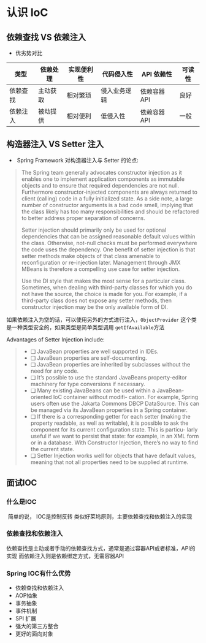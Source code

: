 # 认识 IoC

## 依赖查找 VS 依赖注入

- 优劣势对比

| 类型     | 依赖处理 | 实现便利性 | 代码侵入性   | API 依赖性   | 可读性 |
| -------- | -------- | ---------- | ------------ | ------------ | ------ |
| 依赖查找 | 主动获取 | 相对繁琐   | 侵入业务逻辑 | 依赖容器 API | 良好   |
| 依赖注入 | 被动提供 | 相对便利   | 低侵入性     | 依赖容器 API | 一般   |

## 构造器注入 VS Setter 注入

- ​	Spring Framework 对构造器注入与 Setter 的论点:

> The Spring team generally advocates constructor injection as it enables one to implement application components as immutable objects and to ensure that required dependencies are not null. Furthermore constructor-injected components are always returned to client (calling) code in a fully initialized state. As a side note, a large number of constructor arguments is a bad code smell, implying that the class likely has too many responsibilities and should be refactored to better address proper separation of concerns.
>
> Setter injection should primarily only be used for optional dependencies that can be assigned reasonable default values within the class. Otherwise, not-null checks must be performed everywhere the code uses the dependency. One benefit of setter injection is that setter methods make objects of that class amenable to reconfiguration or re-injection later. Management through JMX MBeans is therefore a compelling use case for setter injection.
>
> Use the DI style that makes the most sense for a particular class. Sometimes, when dealing with third-party classes for which you do not have the source, the choice is made for you. For example, if a third-party class does not expose any setter methods, then constructor injection may be the only available form of DI.

​		如果依赖注入为空的话，可以使用另外的方式进行注入，`ObjectProvider` 这个类 是一种类型安全的，如果类型是简单类型调用 `getIfAvailable`方法

Advantages of Setter Injection include:

> - ❑  JavaBean properties are well supported in IDEs.
> - ❑  JavaBean properties are self-documenting.
> - ❑  JavaBean properties are inherited by subclasses without the need for any code.
> - ❑  It’s possible to use the standard JavaBeans property-editor machinery for type conversions if necessary.
> - ❑  Many existing JavaBeans can be used within a JavaBean-oriented IoC container without modifi- cation. For example, Spring users often use the Jakarta Commons DBCP DataSource. This can be managed via its JavaBean properties in a Spring container.
> - ❑  If there is a corresponding getter for each setter (making the property readable, as well as writable), it is possible to ask the component for its current configuration state. This is particu- larly useful if we want to persist that state: for example, in an XML form or in a database. With Constructor Injection, there’s no way to find the current state.
> - ❑  Setter Injection works well for objects that have default values, meaning that not all properties need to be supplied at runtime.

## 	面试IOC

### 		什么是IOC

​			简单的说， IOC是控制反转 类似好莱坞原则，主要依赖查找和依赖注入的实现

### 		依赖查找和依赖注入

​	依赖查找是主动或者手动的依赖查找方式，通常是通过容器API或者标准，API的实现 而依赖注入则是依赖绑定方式，无需容器API

### Spring IOC有什么优势

- 依赖查找和依赖注入
- AOP抽象
- 事务抽象
- 事件机制
- SPI 扩展
- 强大的第三方整合
- 更好的面向对象